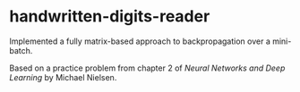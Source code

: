 # handwritten-digits-reader
Implemented a fully matrix-based approach to backpropagation over a mini-batch.

Based on a practice problem from chapter 2 of _Neural Networks and Deep Learning_ by Michael Nielsen.
